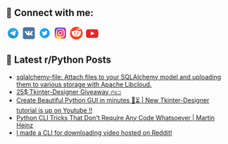 ## 🔎 Connect with me:
[<img src="https://github.com/bullbesh/bullbesh/blob/main/images/Telegram.png" width="32" height="32" />](https://t.me/bullbesh)
[<img src="https://github.com/bullbesh/bullbesh/blob/main/images/VK.png" width="32" height="32" />](https://vk.com/bullbesh)
[<img src="https://github.com/bullbesh/bullbesh/blob/main/images/Twitter.png" width="32" height="32" />](https://twitter.com/bullbesh1)
[<img src="https://github.com/bullbesh/bullbesh/blob/main/images/Instagram.png" width="32" height="32" />](https://www.instagram.com/bullbesh)
[<img src="https://github.com/bullbesh/bullbesh/blob/main/images/Reddit.png" width="32" height="32" />](https://www.reddit.com/user/bullbesh)
[<img src="https://github.com/bullbesh/bullbesh/blob/main/images/YouTube.png" width="32" height="32" />](https://www.youtube.com/channel/UCtfjRs6uzgq5mfm8S06WTcg)

## 📕 Latest r/Python Posts
<!-- BLOG-POST-LIST:START -->
- [sqlalchemy-file: Attach files to your SQLAlchemy model and uploading them to various storage with Apache Libcloud.](https://www.reddit.com/r/Python/comments/y742xo/sqlalchemyfile_attach_files_to_your_sqlalchemy/)
- [25$ Tkinter-Designer Giveaway 🔥💵](https://www.reddit.com/r/Python/comments/y735ec/25_tkinterdesigner_giveaway/)
- [Create Beautiful Python GUI in minutes 🐍⏳ | New Tkinter-Designer tutorial is up on Youtube !!](https://www.reddit.com/r/Python/comments/y732it/create_beautiful_python_gui_in_minutes_new/)
- [Python CLI Tricks That Don&#39;t Require Any Code Whatsoever | Martin Heinz](https://www.reddit.com/r/Python/comments/y71rac/python_cli_tricks_that_dont_require_any_code/)
- [I made a CLI for downloading video hosted on Reddit!](https://www.reddit.com/r/Python/comments/y70t49/i_made_a_cli_for_downloading_video_hosted_on/)
<!-- BLOG-POST-LIST:END -->
